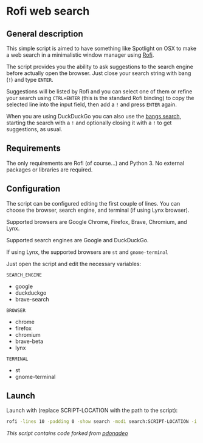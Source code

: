 # Rofi web search

## General description

This simple script is aimed to have something like Spotlight on OSX to make a
web search in a minimalistic window manager using
[Rofi](https://github.com/davatorium/rofi).

The script provides you the ability to ask suggestions to the search engine
before actually open the browser. Just close your search string with bang (`!`)
and type `ENTER`.

Suggestions will be listed by Rofi and you can select one of them or refine your
search using `CTRL+ENTER` (this is the standard Rofi binding) to copy the
selected line into the input field, then add a `!` and press `ENTER` again.

When you are using DuckDuckGo you can also use the
[bangs search](https://duckduckgo.com/bang), starting the search with a `!` and
optionally closing it with a `!` to get suggestions, as usual.

## Requirements

The only requirements are Rofi (of course...) and Python 3. No external packages
or libraries are required.

## Configuration

The script can be configured editing the first couple of lines. You can choose
the browser, search engine, and terminal (if using Lynx browser).

Supported browsers are Google Chrome, Firefox, Brave, Chromium, and Lynx.

Supported search engines are Google and DuckDuckGo.

If using Lynx, the supported browsers are `st` and `gnome-terminal`

Just open the script and edit the necessary variables:

`SEARCH_ENGINE`

* google
* duckduckgo
* brave-search

`BROWSER`

* chrome
* firefox
* chromium
* brave-beta
* lynx

`TERMINAL`

* st
* gnome-terminal

## Launch 
Launch with (replace SCRIPT-LOCATION with the path to the script):

```bash
rofi -lines 10 -padding 0 -show search -modi search:SCRIPT-LOCATION -i -p "Search: "
```

_This script contains code forked from [pdonadeo](https://github.com/pdonadeo/rofi-web-search)_
